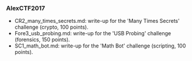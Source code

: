 ### AlexCTF2017

- CR2_many_times_secrets.md: write-up for the 'Many Times Secrets' challenge (crypto, 100 points).
- Fore3_usb_probing.md: write-up for the 'USB Probing' challenge (forensics, 150 points).
- SC1_math_bot.md: write-up for the 'Math Bot' challenge (scripting, 100 points).
